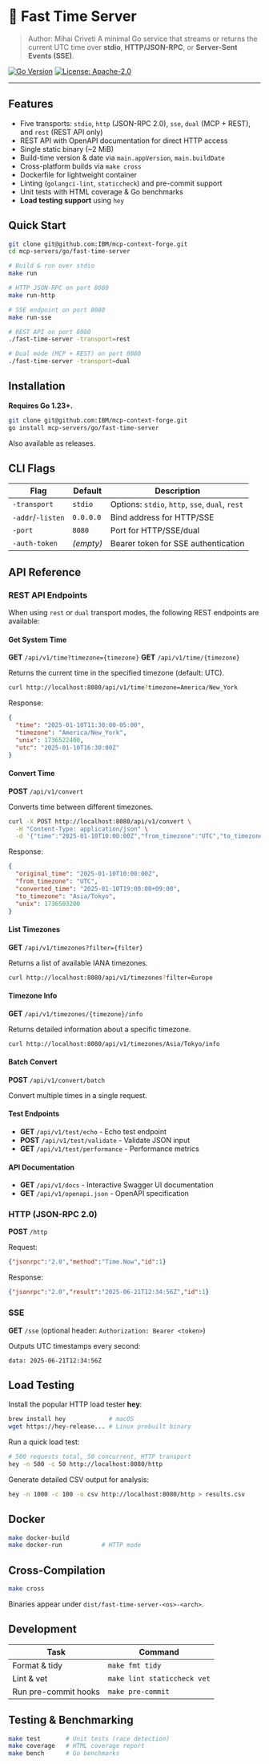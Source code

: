 # 🦫 Fast Time Server

> Author: Mihai Criveti
> A minimal Go service that streams or returns the current UTC time over **stdio**, **HTTP/JSON-RPC**, or **Server-Sent Events (SSE)**.

[![Go Version](https://img.shields.io/badge/go-1.23-1.27-blue)]()
[![License: Apache-2.0](https://img.shields.io/badge/license-Apache%202.0-blue)]()

---

## Features

- Five transports: `stdio`, `http` (JSON-RPC 2.0), `sse`, `dual` (MCP + REST), and `rest` (REST API only)
- REST API with OpenAPI documentation for direct HTTP access
- Single static binary (~2 MiB)
- Build-time version & date via `main.appVersion`, `main.buildDate`
- Cross-platform builds via `make cross`
- Dockerfile for lightweight container
- Linting (`golangci-lint`, `staticcheck`) and pre-commit support
- Unit tests with HTML coverage & Go benchmarks
- **Load testing support** using `hey`

## Quick Start

```bash
git clone git@github.com:IBM/mcp-context-forge.git
cd mcp-servers/go/fast-time-server

# Build & run over stdio
make run

# HTTP JSON-RPC on port 8080
make run-http

# SSE endpoint on port 8080
make run-sse

# REST API on port 8080
./fast-time-server -transport=rest

# Dual mode (MCP + REST) on port 8080
./fast-time-server -transport=dual
```

## Installation

**Requires Go 1.23+.**

```bash
git clone git@github.com:IBM/mcp-context-forge.git
go install mcp-servers/go/fast-time-server
```

Also available as releases.

## CLI Flags

| Flag              | Default   | Description                                       |
| ----------------- | --------- | ------------------------------------------------- |
| `-transport`      | `stdio`   | Options: `stdio`, `http`, `sse`, `dual`, `rest` |
| `-addr`/`-listen` | `0.0.0.0` | Bind address for HTTP/SSE               |
| `-port`           | `8080`    | Port for HTTP/SSE/dual                  |
| `-auth-token`     | *(empty)* | Bearer token for SSE authentication     |

## API Reference

### REST API Endpoints

When using `rest` or `dual` transport modes, the following REST endpoints are available:

#### Get System Time
**GET** `/api/v1/time?timezone={timezone}`
**GET** `/api/v1/time/{timezone}`

Returns the current time in the specified timezone (default: UTC).

```bash
curl http://localhost:8080/api/v1/time?timezone=America/New_York
```

Response:
```json
{
  "time": "2025-01-10T11:30:00-05:00",
  "timezone": "America/New_York",
  "unix": 1736522400,
  "utc": "2025-01-10T16:30:00Z"
}
```

#### Convert Time
**POST** `/api/v1/convert`

Converts time between different timezones.

```bash
curl -X POST http://localhost:8080/api/v1/convert \
  -H "Content-Type: application/json" \
  -d '{"time":"2025-01-10T10:00:00Z","from_timezone":"UTC","to_timezone":"Asia/Tokyo"}'
```

Response:
```json
{
  "original_time": "2025-01-10T10:00:00Z",
  "from_timezone": "UTC",
  "converted_time": "2025-01-10T19:00:00+09:00",
  "to_timezone": "Asia/Tokyo",
  "unix": 1736503200
}
```

#### List Timezones
**GET** `/api/v1/timezones?filter={filter}`

Returns a list of available IANA timezones.

```bash
curl http://localhost:8080/api/v1/timezones?filter=Europe
```

#### Timezone Info
**GET** `/api/v1/timezones/{timezone}/info`

Returns detailed information about a specific timezone.

```bash
curl http://localhost:8080/api/v1/timezones/Asia/Tokyo/info
```

#### Batch Convert
**POST** `/api/v1/convert/batch`

Convert multiple times in a single request.

#### Test Endpoints
- **GET** `/api/v1/test/echo` - Echo test endpoint
- **POST** `/api/v1/test/validate` - Validate JSON input
- **GET** `/api/v1/test/performance` - Performance metrics

#### API Documentation
- **GET** `/api/v1/docs` - Interactive Swagger UI documentation
- **GET** `/api/v1/openapi.json` - OpenAPI specification

### HTTP (JSON-RPC 2.0)

**POST** `/http`

Request:

```json
{"jsonrpc":"2.0","method":"Time.Now","id":1}
```

Response:

```json
{"jsonrpc":"2.0","result":"2025-06-21T12:34:56Z","id":1}
```

### SSE

**GET** `/sse` (optional header: `Authorization: Bearer <token>`)

Outputs UTC timestamps every second:

```
data: 2025-06-21T12:34:56Z
```

## Load Testing

Install the popular HTTP load tester **hey**:

```bash
brew install hey            # macOS
wget https://hey-release... # Linux prebuilt binary
```

Run a quick load test:

```bash
# 500 requests total, 50 concurrent, HTTP transport
hey -n 500 -c 50 http://localhost:8080/http
```

Generate detailed CSV output for analysis:

```bash
hey -n 1000 -c 100 -o csv http://localhost:8080/http > results.csv
```

## Docker

```bash
make docker-build
make docker-run           # HTTP mode
```

## Cross-Compilation

```bash
make cross
```

Binaries appear under `dist/fast-time-server-<os>-<arch>`.

## Development

| Task                 | Command                     |
| -------------------- | --------------------------- |
| Format & tidy        | `make fmt tidy`             |
| Lint & vet           | `make lint staticcheck vet` |
| Run pre-commit hooks | `make pre-commit`           |

## Testing & Benchmarking

```bash
make test       # Unit tests (race detection)
make coverage   # HTML coverage report
make bench      # Go benchmarks
```
